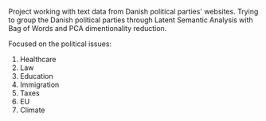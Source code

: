 Project working with text data from Danish political parties' websites.
Trying to group the Danish political parties through Latent Semantic Analysis with Bag of Words and PCA dimentionality reduction. 

Focused on the political issues:
1. Healthcare
2. Law
3. Education
4. Immigration
5. Taxes
6. EU
7. Climate
